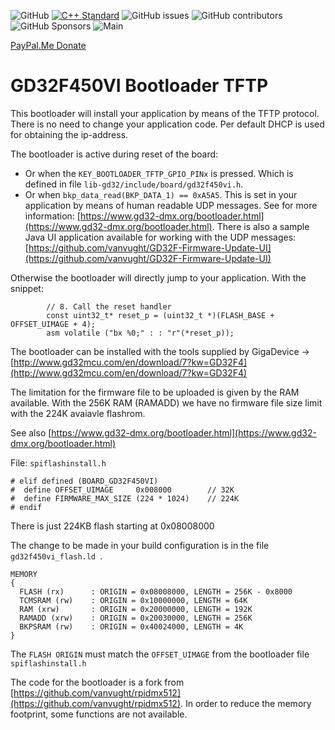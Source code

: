 ![GitHub](https://img.shields.io/github/license/vanvught/GD32F450VI-Bootloader-TFTP)
[![C++ Standard](https://img.shields.io/badge/C%2B%2B-11-blue.svg)](https://img.shields.io/badge/C%2B%2B-11%-blue.svg)
![GitHub issues](https://img.shields.io/github/issues-raw/vanvught/GD32F450VI-Bootloader-TFTP)
![GitHub contributors](https://img.shields.io/github/contributors/vanvught/GD32F450VI-Bootloader-TFTP)
![GitHub Sponsors](https://img.shields.io/github/sponsors/vanvught)
![Main](https://github.com/vanvught/GD32F450VI-Bootloader-TFTP/actions/workflows/c-cpp.yml/badge.svg?branch=main)

[PayPal.Me Donate](https://paypal.me/AvanVught?locale.x=nl_NL)

# GD32F450VI Bootloader TFTP

This bootloader will install your application by means of the TFTP protocol. There is no need to change your application code. 
Per default DHCP is used for obtaining the ip-address.

The bootloader is active during reset of the board:

* Or when the `KEY_BOOTLOADER_TFTP_GPIO_PINx` is pressed. Which is defined in file `lib-gd32/include/board/gd32f450vi.h`. 
* Or when `bkp_data_read(BKP_DATA_1) == 0xA5A5`. This is set in your application by means of human readable UDP messages. See for more information: [https://www.gd32-dmx.org/bootloader.html](https://www.gd32-dmx.org/bootloader.html). There is also a sample Java UI application available for working with the UDP messages: [https://github.com/vanvught/GD32F-Firmware-Update-UI](https://github.com/vanvught/GD32F-Firmware-Update-UI)

Otherwise the bootloader will directly jump to your application. With the snippet: 

	    	// 8. Call the reset handler
	    	const uint32_t* reset_p = (uint32_t *)(FLASH_BASE + OFFSET_UIMAGE + 4);
	    	asm volatile ("bx %0;" : : "r"(*reset_p));

The bootloader can be installed with the tools supplied by GigaDevice -> [http://www.gd32mcu.com/en/download/7?kw=GD32F4](http://www.gd32mcu.com/en/download/7?kw=GD32F4)

The limitation for the firmware file to be uploaded is given by the RAM available. With the 256K RAM (RAMADD) we have no firmware file size limit with the 224K avaiavle flashrom. 

See also [https://www.gd32-dmx.org/bootloader.html](https://www.gd32-dmx.org/bootloader.html)

File: `spiflashinstall.h`

	# elif defined (BOARD_GD32F450VI)
	#  define OFFSET_UIMAGE		0x008000		// 32K
	#  define FIRMWARE_MAX_SIZE (224 * 1024)	// 224K
	# endif

There is just 224KB flash starting at 0x08008000

The change to be made in your build configuration is in the file `gd32f450vi_flash.ld `. 

	MEMORY
	{
	  FLASH (rx)      : ORIGIN = 0x08008000, LENGTH = 256K - 0x8000
	  TCMSRAM (rw)    : ORIGIN = 0x10000000, LENGTH = 64K
	  RAM (xrw)       : ORIGIN = 0x20000000, LENGTH = 192K
	  RAMADD (xrw)    : ORIGIN = 0x20030000, LENGTH = 256K
	  BKPSRAM (rw)	  : ORIGIN = 0x40024000, LENGTH = 4K
	}

The `FLASH ORIGIN` must match the `OFFSET_UIMAGE` from the bootloader file `spiflashinstall.h`

The code for the bootloader is a fork from [https://github.com/vanvught/rpidmx512](https://github.com/vanvught/rpidmx512). In order to reduce the memory footprint, some functions are not available.